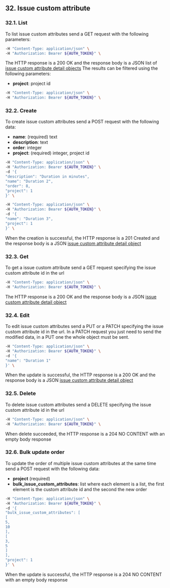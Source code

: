 ## 32. Issue custom attribute

### 32.1. List

To list issue custom attributes send a GET request with the following parameters:

```bash
-H "Content-Type: application/json" \
-H "Authorization: Bearer ${AUTH_TOKEN}" \
```

The HTTP response is a 200 OK and the response body is a JSON list of [issue custom attribute detail objects](https://docs.taiga.io/api.html#object-issue-custom-attribute-detail)
The results can be filtered using the following parameters:

- **project**: project id

```bash
-H "Content-Type: application/json" \
-H "Authorization: Bearer ${AUTH_TOKEN}" \
```

### 32.2. Create

To create issue custom attributes send a POST request with the following data:

- **name**: (required) text
- **description**: text
- **order**: integer
- **project**: (required) integer, project id

```bash
-H "Content-Type: application/json" \
-H "Authorization: Bearer ${AUTH_TOKEN}" \
-d '{
"description": "Duration in minutes",
"name": "Duration 2",
"order": 8,
"project": 1
}' \
```

```bash
-H "Content-Type: application/json" \
-H "Authorization: Bearer ${AUTH_TOKEN}" \
-d '{
"name": "Duration 3",
"project": 1
}' \
```

When the creation is successful, the HTTP response is a 201 Created and the response body is a JSON [issue custom attribute detail object](https://docs.taiga.io/api.html#object-issue-custom-attribute-detail)

### 32.3. Get

To get a issue custom attribute send a GET request specifying the issue custom attribute id in the url

```bash
-H "Content-Type: application/json" \
-H "Authorization: Bearer ${AUTH_TOKEN}" \
```

The HTTP response is a 200 OK and the response body is a JSON [issue custom attribute detail object](https://docs.taiga.io/api.html#object-issue-custom-attribute-detail)

### 32.4. Edit

To edit issue custom attributes send a PUT or a PATCH specifying the issue custom attribute id in the url.
In a PATCH request you just need to send the modified data, in a PUT one the whole object must be sent.

```bash
-H "Content-Type: application/json" \
-H "Authorization: Bearer ${AUTH_TOKEN}" \
-d '{
"name": "Duration 1"
}' \
```

When the update is successful, the HTTP response is a 200 OK and the response body is a JSON [issue custom attribute detail object](https://docs.taiga.io/api.html#object-issue-custom-attribute-detail)

### 32.5. Delete

To delete issue custom attributes send a DELETE specifying the issue custom attribute id in the url

```bash
-H "Content-Type: application/json" \
-H "Authorization: Bearer ${AUTH_TOKEN}" \
```

When delete succeeded, the HTTP response is a 204 NO CONTENT with an empty body response

### 32.6. Bulk update order

To update the order of multiple issue custom attributes at the same time send a POST request with the following data:

- **project** (required)
- **bulk_issue_custom_attributes**: list where each element is a list, the first element is the custom attribute id and the second the new order

```bash
-H "Content-Type: application/json" \
-H "Authorization: Bearer ${AUTH_TOKEN}" \
-d '{
"bulk_issue_custom_attributes": [
[
5,
10
],
[
3,
5
]
],
"project": 1
}' \
```

When the update is successful, the HTTP response is a 204 NO CONTENT with an empty body response
